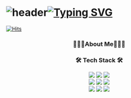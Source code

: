 # ![header](https://capsule-render.vercel.app/api?type=waving&color=6994CDEE&text=&animation=twinkling&height=80)[![Typing SVG](https://readme-typing-svg.demolab.com?font=Alkatra&weight=500&size=45&duration=3500&pause=3&color=6994CDEE&center=false&vCenter=false&multiline=true&repeat=false&width=1000&height=100&lines=Welcome+to+shAn-kor's+GitHub!👋)](https://git.io/typing-svg)

[![Hits](https://hits.seeyoufarm.com/api/count/incr/badge.svg?url=https%3A%2F%2Fgithub.com%2FshAn-kor&count_bg=%2379C83D&title_bg=%23555555&icon=&icon_color=%23E7E7E7&title=hits&edge_flat=false)](https://hits.seeyoufarm.com)

<div align="center">
<h3>👨🏻‍💻About Me👨🏻‍💻</h3>

<h3 align="center"> 🛠 Tech Stack 🛠 </h3>
<Img src="https://img.shields.io/badge/Java-007396?style=flat-square&amp;logo=java&amp;logoColor=white"/>
<Img src="https://img.shields.io/badge/Spring-6DB33F?style=flat-square&amp;logo=Spring&amp;logoColor=white"/>
<Img src="https://img.shields.io/badge/SpringBoot-6DB33F?style=flat-square&amp;logo=SpringBoot&amp;logoColor=white"/>
<br>
<Img src="https://img.shields.io/badge/HTML5-E34F26?style=flat-square&amp;logo=html5&amp;logoColor=white"/>
<Img src="https://img.shields.io/badge/CSS3-1572B6?style=flat-square&amp;logo=css3&amp;logoColor=white"/>
<Img src="https://img.shields.io/badge/Javascript-F7DF1E?style=flat-square&amp;logo=javascript&amp;logoColor=white"/>
<br>
<Img src="https://img.shields.io/badge/MySQL-4479A1?style=flat-square&amp;logo=MySQL&amp;logoColor=white"/>
<Img src="https://img.shields.io/badge/PostgreSQL-4169E1?style=flat-square&amp;logo=PostgreSQL&amp;logoColor=white"/>
<Img src="https://img.shields.io/badge/JPA-6DB33F?style=flat-square&amp;logo=Hibernate&amp;logoColor=white"/>
</div>







<!--
**shAn-kor/shAn-kor** is a ✨ _special_ ✨ repository because its `README.md` (this file) appears on your GitHub profile.

Here are some ideas to get you started:

- 🔭 I’m currently working on ...
- 🌱 I’m currently learning ...
- 👯 I’m looking to collaborate on ...
- 🤔 I’m looking for help with ...
- 💬 Ask me about ...
- 📫 How to reach me: ...
- 😄 Pronouns: ...
- ⚡ Fun fact: ...
-->
